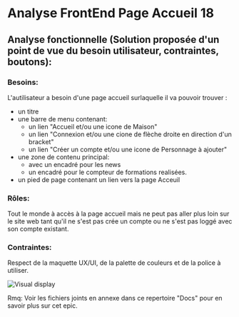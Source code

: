 # Analyse FrontEnd Page Accueil 18

## Analyse fonctionnelle (Solution proposée d'un point de vue du besoin utilisateur, contraintes, boutons):

### Besoins:
L'autilisateur a besoin d'une page accueil surlaquelle il va pouvoir trouver :
- un titre
- une barre de menu contenant: 
	- un lien "Accueil et/ou une icone de Maison"
	- un lien "Connexion et/ou une cione de flèche droite en direction d'un bracket"
	- un lien "Créer un compte et/ou une icone de Personnage à ajouter"
- une zone de contenu principal:
	- avec un encadré pour les news
	- un encadré pour le compteur de formations realisées.
- un pied de page contenant un lien vers la page Acceuil

### Rôles:
Tout le monde à accès à la page accueil mais ne peut pas aller plus loin sur le site web tant qu'il ne s'est pas crée un compte ou ne s'est pas loggé avec son compte existant.

### Contraintes:
Respect de la maquette UX/UI, de la palette de couleurs et de la police à utiliser.


![Visual display](https://github.com/corentingoo/Learning_project_group_2/blob/documentation-27-delete-formation/Docs/EPIC_delete_formation/LProject%20_Formation%20_UX%20UI%20_delete%20formation%20_Fin.jpg)

Rmq: Voir les fichiers joints en annexe dans ce repertoire "Docs" pour en savoir plus sur cet epic.
